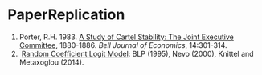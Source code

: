 # PaperReplication

1.  Porter, R.H. 1983. [A Study of Cartel Stability: The Joint Executive Committee](https://github.com/dongleizhang/PaperReplication/tree/master/01_Porter1983_CartelStability), 1880-1886. _Bell Journal of Economics_, 14:301-314.
2.  [Random Coefficient Logit Model](https://github.com/dongleizhang/PaperReplication/tree/master/02_BLP_DemandSide): BLP (1995), Nevo (2000), Knittel and Metaxoglou (2014).
